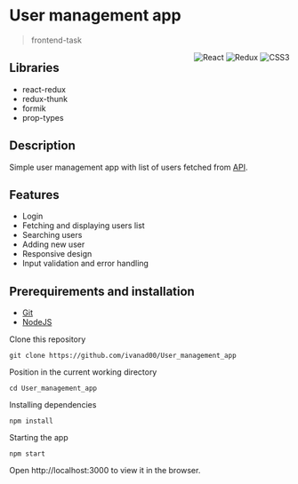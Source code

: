 # User management app

> frontend-task

<div style="float: right">
<img alt="React" src="https://img.shields.io/badge/react%20-%2320232a.svg?&style=for-the-badge&logo=react&logoColor=%2361DAFB"/>
  <img alt="Redux" src="https://img.shields.io/badge/redux%20-%23593d88.svg?&style=for-the-badge&logo=redux&logoColor=white"/>
 <img alt="CSS3" src="https://img.shields.io/badge/css3%20-%231572B6.svg?&style=for-the-badge&logo=css3&logoColor=white"/>
</div>

## Libraries

- react-redux
- redux-thunk
- formik
- prop-types

## Description

Simple user management app with list of users fetched from [API](https://reqres.in/).

## Features

- Login
- Fetching and displaying users list
- Searching users
- Adding new user
- Responsive design
- Input validation and error handling

## Prerequirements and installation

- [Git](https://github.com/)
- [NodeJS](https://nodejs.org/en/)

Clone this repository

```
git clone https://github.com/ivanad00/User_management_app
```

Position in the current working directory

```
cd User_management_app
```

Installing dependencies

```
npm install
```

Starting the app

```
npm start
```

Open http://localhost:3000 to view it in the browser.
